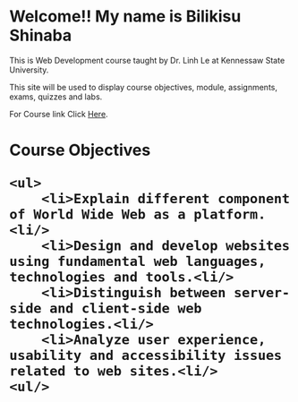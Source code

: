 <html lang="en">
<head>
    <meta charset="UTF-8">
  
</head>
<body>
<h1>  Welcome!! My name is Bilikisu Shinaba  </h1>

<p> This is Web Development course taught by Dr. Linh Le at Kennessaw State University. </p>
<p> This site will be used to display course objectives, module, assignments, exams,
    quizzes and labs. </p>
<p> For Course link Click <a href="http://it5443.azurewebsites.net/">Here</a>. </p>

<h1> Course Objectives <h/>

    <ul>
        <li>Explain different component of World Wide Web as a platform.<li/>
        <li>Design and develop websites using fundamental web languages, technologies and tools.<li/>
        <li>Distinguish between server-side and client-side web technologies.<li/>
        <li>Analyze user experience, usability and accessibility issues related to web sites.<li/>
    <ul/>



</body>
